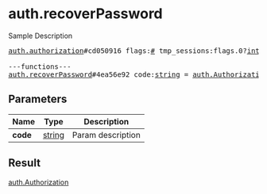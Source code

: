 # auth.recoverPassword

Sample Description

<pre>
<a href="../constructor/auth.authorization.md">auth.authorization</a>#cd050916 flags:<a href="../type/#.md">#</a> tmp_sessions:flags.0?<a href="../type/int.md">int</a> user:<a href="../type/User.md">User</a> = <a href="../type/auth.Authorization.md">auth.Authorization</a>;

---functions---
<a href="../method/auth.recoverPassword.md">auth.recoverPassword</a>#4ea56e92 code:<a href="../type/string.md">string</a> = <a href="../type/auth.Authorization.md">auth.Authorization</a>;
</pre>
## Parameters

| Name | Type | Description |
|------|:----:|-------------|
| **code** | <a href="../type/string.md">string</a> | Param description |

## Result

<a href="../type/auth.Authorization.md">auth.Authorization</a>

